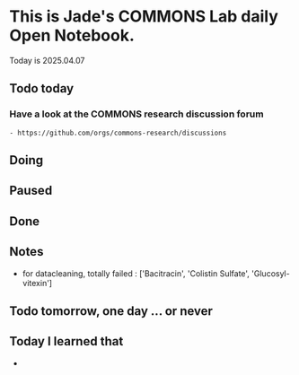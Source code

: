 
# This is Jade's COMMONS Lab daily Open Notebook.

Today is 2025.04.07

## Todo today

### Have a look at the COMMONS research discussion forum
    - https://github.com/orgs/commons-research/discussions


###
###

## Doing

## Paused

## Done

## Notes
* for datacleaning, totally failed : ['Bacitracin', 'Colistin Sulfate', 'Glucosyl-vitexin']


## Todo tomorrow, one day ... or never 

## Today I learned that

- 